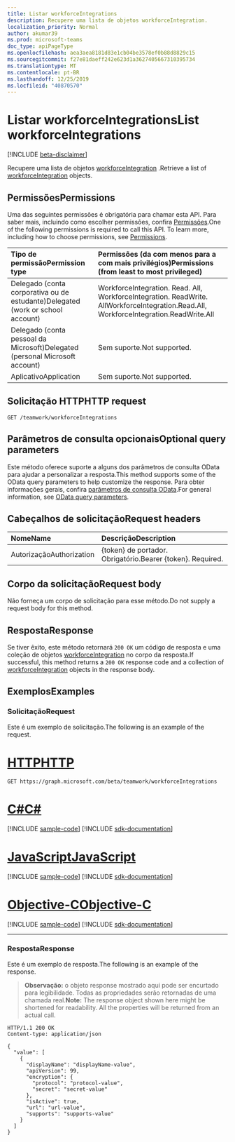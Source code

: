 ```yaml
---
title: Listar workforceIntegrations
description: Recupere uma lista de objetos workforceIntegration.
localization_priority: Normal
author: akumar39
ms.prod: microsoft-teams
doc_type: apiPageType
ms.openlocfilehash: aea3aea8181d83e1cb04be3578ef0b88d8829c15
ms.sourcegitcommit: f27e81daeff242e623d1a3627405667310395734
ms.translationtype: MT
ms.contentlocale: pt-BR
ms.lasthandoff: 12/25/2019
ms.locfileid: "40870570"
---
```

# <a name="list-workforceintegrations"></a><span data-ttu-id="3e0dc-103">Listar workforceIntegrations</span><span class="sxs-lookup"><span data-stu-id="3e0dc-103">List workforceIntegrations</span></span>

[!INCLUDE [beta-disclaimer](../../includes/beta-disclaimer.md)]

<span data-ttu-id="3e0dc-104">Recupere uma lista de objetos [workforceIntegration](../resources/workforceintegration.md) .</span><span class="sxs-lookup"><span data-stu-id="3e0dc-104">Retrieve a list of [workforceIntegration](../resources/workforceintegration.md) objects.</span></span>

## <a name="permissions"></a><span data-ttu-id="3e0dc-105">Permissões</span><span class="sxs-lookup"><span data-stu-id="3e0dc-105">Permissions</span></span>

<span data-ttu-id="3e0dc-p101">Uma das seguintes permissões é obrigatória para chamar esta API. Para saber mais, incluindo como escolher permissões, confira [Permissões](/graph/permissions-reference).</span><span class="sxs-lookup"><span data-stu-id="3e0dc-p101">One of the following permissions is required to call this API. To learn more, including how to choose permissions, see [Permissions](/graph/permissions-reference).</span></span>

| <span data-ttu-id="3e0dc-108">Tipo de permissão</span><span class="sxs-lookup"><span data-stu-id="3e0dc-108">Permission type</span></span>                        | <span data-ttu-id="3e0dc-109">Permissões (da com menos para a com mais privilégios)</span><span class="sxs-lookup"><span data-stu-id="3e0dc-109">Permissions (from least to most privileged)</span></span> |
|:---------------------------------------|:--------------------------------------------|
| <span data-ttu-id="3e0dc-110">Delegado (conta corporativa ou de estudante)</span><span class="sxs-lookup"><span data-stu-id="3e0dc-110">Delegated (work or school account)</span></span>     |  <span data-ttu-id="3e0dc-111">WorkforceIntegration. Read. All, WorkforceIntegration. ReadWrite. All</span><span class="sxs-lookup"><span data-stu-id="3e0dc-111">WorkforceIntegration.Read.All, WorkforceIntegration.ReadWrite.All</span></span> |
| <span data-ttu-id="3e0dc-112">Delegado (conta pessoal da Microsoft)</span><span class="sxs-lookup"><span data-stu-id="3e0dc-112">Delegated (personal Microsoft account)</span></span> | <span data-ttu-id="3e0dc-113">Sem suporte.</span><span class="sxs-lookup"><span data-stu-id="3e0dc-113">Not supported.</span></span> |
| <span data-ttu-id="3e0dc-114">Aplicativo</span><span class="sxs-lookup"><span data-stu-id="3e0dc-114">Application</span></span>                            | <span data-ttu-id="3e0dc-115">Sem suporte.</span><span class="sxs-lookup"><span data-stu-id="3e0dc-115">Not supported.</span></span> |

## <a name="http-request"></a><span data-ttu-id="3e0dc-116">Solicitação HTTP</span><span class="sxs-lookup"><span data-stu-id="3e0dc-116">HTTP request</span></span>

<!-- { "blockType": "ignored" } -->

```http
GET /teamwork/workforceIntegrations
```

## <a name="optional-query-parameters"></a><span data-ttu-id="3e0dc-117">Parâmetros de consulta opcionais</span><span class="sxs-lookup"><span data-stu-id="3e0dc-117">Optional query parameters</span></span>

<span data-ttu-id="3e0dc-118">Este método oferece suporte a alguns dos parâmetros de consulta OData para ajudar a personalizar a resposta.</span><span class="sxs-lookup"><span data-stu-id="3e0dc-118">This method supports some of the OData query parameters to help customize the response.</span></span> <span data-ttu-id="3e0dc-119">Para obter informações gerais, confira [parâmetros de consulta OData](/graph/query-parameters).</span><span class="sxs-lookup"><span data-stu-id="3e0dc-119">For general information, see [OData query parameters](/graph/query-parameters).</span></span>

## <a name="request-headers"></a><span data-ttu-id="3e0dc-120">Cabeçalhos de solicitação</span><span class="sxs-lookup"><span data-stu-id="3e0dc-120">Request headers</span></span>

| <span data-ttu-id="3e0dc-121">Nome</span><span class="sxs-lookup"><span data-stu-id="3e0dc-121">Name</span></span>      |<span data-ttu-id="3e0dc-122">Descrição</span><span class="sxs-lookup"><span data-stu-id="3e0dc-122">Description</span></span>|
|:----------|:----------|
| <span data-ttu-id="3e0dc-123">Autorização</span><span class="sxs-lookup"><span data-stu-id="3e0dc-123">Authorization</span></span> | <span data-ttu-id="3e0dc-p103">{token} de portador. Obrigatório.</span><span class="sxs-lookup"><span data-stu-id="3e0dc-p103">Bearer {token}. Required.</span></span> |

## <a name="request-body"></a><span data-ttu-id="3e0dc-126">Corpo da solicitação</span><span class="sxs-lookup"><span data-stu-id="3e0dc-126">Request body</span></span>

<span data-ttu-id="3e0dc-127">Não forneça um corpo de solicitação para esse método.</span><span class="sxs-lookup"><span data-stu-id="3e0dc-127">Do not supply a request body for this method.</span></span>

## <a name="response"></a><span data-ttu-id="3e0dc-128">Resposta</span><span class="sxs-lookup"><span data-stu-id="3e0dc-128">Response</span></span>

<span data-ttu-id="3e0dc-129">Se tiver êxito, este método retornará `200 OK` um código de resposta e uma coleção de objetos [workforceIntegration](../resources/workforceintegration.md) no corpo da resposta.</span><span class="sxs-lookup"><span data-stu-id="3e0dc-129">If successful, this method returns a `200 OK` response code and a collection of [workforceIntegration](../resources/workforceintegration.md) objects in the response body.</span></span>

## <a name="examples"></a><span data-ttu-id="3e0dc-130">Exemplos</span><span class="sxs-lookup"><span data-stu-id="3e0dc-130">Examples</span></span>

### <a name="request"></a><span data-ttu-id="3e0dc-131">Solicitação</span><span class="sxs-lookup"><span data-stu-id="3e0dc-131">Request</span></span>

<span data-ttu-id="3e0dc-132">Este é um exemplo de solicitação.</span><span class="sxs-lookup"><span data-stu-id="3e0dc-132">The following is an example of the request.</span></span>

# <a name="httptabhttp"></a>[<span data-ttu-id="3e0dc-133">HTTP</span><span class="sxs-lookup"><span data-stu-id="3e0dc-133">HTTP</span></span>](#tab/http)
<!-- {
  "blockType": "request",
  "name": "get_workforceintegrations"
}-->

```msgraph-interactive
GET https://graph.microsoft.com/beta/teamwork/workforceIntegrations
```
# <a name="ctabcsharp"></a>[<span data-ttu-id="3e0dc-134">C#</span><span class="sxs-lookup"><span data-stu-id="3e0dc-134">C#</span></span>](#tab/csharp)
[!INCLUDE [sample-code](../includes/snippets/csharp/get-workforceintegrations-csharp-snippets.md)]
[!INCLUDE [sdk-documentation](../includes/snippets/snippets-sdk-documentation-link.md)]

# <a name="javascripttabjavascript"></a>[<span data-ttu-id="3e0dc-135">JavaScript</span><span class="sxs-lookup"><span data-stu-id="3e0dc-135">JavaScript</span></span>](#tab/javascript)
[!INCLUDE [sample-code](../includes/snippets/javascript/get-workforceintegrations-javascript-snippets.md)]
[!INCLUDE [sdk-documentation](../includes/snippets/snippets-sdk-documentation-link.md)]

# <a name="objective-ctabobjc"></a>[<span data-ttu-id="3e0dc-136">Objective-C</span><span class="sxs-lookup"><span data-stu-id="3e0dc-136">Objective-C</span></span>](#tab/objc)
[!INCLUDE [sample-code](../includes/snippets/objc/get-workforceintegrations-objc-snippets.md)]
[!INCLUDE [sdk-documentation](../includes/snippets/snippets-sdk-documentation-link.md)]

---


### <a name="response"></a><span data-ttu-id="3e0dc-137">Resposta</span><span class="sxs-lookup"><span data-stu-id="3e0dc-137">Response</span></span>

<span data-ttu-id="3e0dc-138">Este é um exemplo de resposta.</span><span class="sxs-lookup"><span data-stu-id="3e0dc-138">The following is an example of the response.</span></span>

> <span data-ttu-id="3e0dc-p104">**Observação:** o objeto response mostrado aqui pode ser encurtado para legibilidade. Todas as propriedades serão retornadas de uma chamada real.</span><span class="sxs-lookup"><span data-stu-id="3e0dc-p104">**Note:** The response object shown here might be shortened for readability. All the properties will be returned from an actual call.</span></span>

<!-- {
  "blockType": "response",
  "truncated": true,
  "@odata.type": "microsoft.graph.workforceIntegration",
  "isCollection": true
} -->

```http
HTTP/1.1 200 OK
Content-type: application/json

{
  "value": [
    {
      "displayName": "displayName-value",
      "apiVersion": 99,
      "encryption": {
        "protocol": "protocol-value",
        "secret": "secret-value"
      },
      "isActive": true,
      "url": "url-value",
      "supports": "supports-value"
    }
  ]
}
```

<!-- uuid: 16cd6b66-4b1a-43a1-adaf-3a886856ed98
2019-02-04 14:57:30 UTC -->
<!-- {
  "type": "#page.annotation",
  "description": "List workforceIntegrations",
  "keywords": "",
  "section": "documentation",
  "tocPath": ""
}-->
